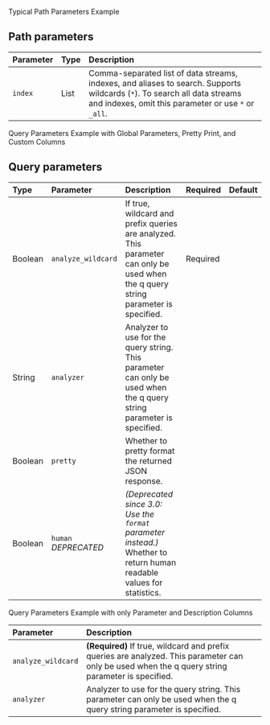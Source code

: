 Typical Path Parameters Example

<!-- spec_insert_start
api: search
component: path_parameters
-->
## Path parameters
Parameter | Type | Description
:--- | :--- | :---
`index` | List | Comma-separated list of data streams, indexes, and aliases to search. Supports wildcards (`*`). To search all data streams and indexes, omit this parameter or use `*` or `_all`.
<!-- spec_insert_end -->

Query Parameters Example with Global Parameters, Pretty Print, and Custom Columns

<!-- spec_insert_start
api: search
component: query_parameters
include_global: true
pretty: true
columns: Type, Parameter, Description, Required, Default
-->
## Query parameters
| Type    | Parameter                 | Description                                                                                                                        | Required | Default |
|:--------|:--------------------------|:-----------------------------------------------------------------------------------------------------------------------------------|:---------|:--------|
| Boolean | `analyze_wildcard`        | If true, wildcard and prefix queries are analyzed. This parameter can only be used when the q query string parameter is specified. | Required |         |
| String  | `analyzer`                | Analyzer to use for the query string. This parameter can only be used when the q query string parameter is specified.              |          |         |
| Boolean | `pretty`                  | Whether to pretty format the returned JSON response.                                                                               |          |         |
| Boolean | `human` <br> _DEPRECATED_ | _(Deprecated since 3.0: Use the `format` parameter instead.)_ Whether to return human readable values for statistics.              |          |         |
<!-- spec_insert_end -->

Query Parameters Example with only Parameter and Description Columns

<!-- spec_insert_start
api: search
component: query_parameters
columns: Parameter, Description
omit_header: true
-->
Parameter | Description
:--- | :---
`analyze_wildcard` | **(Required)** If true, wildcard and prefix queries are analyzed. This parameter can only be used when the q query string parameter is specified.
`analyzer` | Analyzer to use for the query string. This parameter can only be used when the q query string parameter is specified.
<!-- spec_insert_end -->
